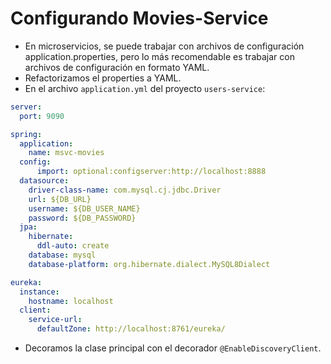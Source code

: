 # Configurando Movies-Service
- En microservicios, se puede trabajar con archivos de configuración application.properties, pero lo más recomendable es trabajar con archivos de configuración en formato YAML.
- Refactorizamos el properties a YAML.
- En el archivo `application.yml` del proyecto `users-service`:
```yaml
server:
  port: 9090

spring:
  application:
    name: msvc-movies
  config:
      import: optional:configserver:http://localhost:8888
  datasource:
    driver-class-name: com.mysql.cj.jdbc.Driver
    url: ${DB_URL}
    username: ${DB_USER_NAME}
    password: ${DB_PASSWORD}
  jpa:
    hibernate:
      ddl-auto: create
    database: mysql
    database-platform: org.hibernate.dialect.MySQL8Dialect

eureka:
  instance:
    hostname: localhost
  client:
    service-url:
      defaultZone: http://localhost:8761/eureka/
```
- Decoramos la clase principal con el decorador `@EnableDiscoveryClient`.